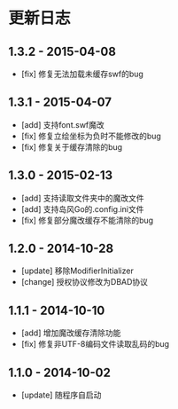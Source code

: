# 更新日志

## 1.3.2 - 2015-04-08

- [fix] 修复无法加载未缓存swf的bug

## 1.3.1 - 2015-04-07

- [add] 支持font.swf魔改
- [fix] 修复立绘坐标为负时不能修改的bug
- [fix] 修复关于缓存清除的bug

## 1.3.0 - 2015-02-13

- [add] 支持读取文件夹中的魔改文件
- [add] 支持岛风Go的.config.ini文件
- [fix] 修复部分魔改缓存不能清除的bug

## 1.2.0 - 2014-10-28

- [update] 移除ModifierInitializer
- [change] 授权协议修改为DBAD协议

## 1.1.1 - 2014-10-10

- [add] 增加魔改缓存清除功能
- [fix] 修复非UTF-8编码文件读取乱码的bug

## 1.1.0 - 2014-10-02

- [update] 随程序自启动
